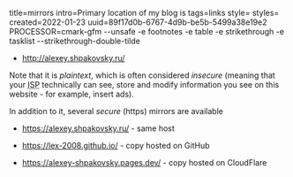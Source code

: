 title=mirrors
intro=Primary location of my blog is
tags=links
style=
styles=
created=2022-01-23
uuid=89f17d0b-6767-4d9b-be5b-5499a38e19e2
PROCESSOR=cmark-gfm --unsafe -e footnotes -e table -e strikethrough -e tasklist --strikethrough-double-tilde

* <http://alexey.shpakovsky.ru/>

Note that it is _plaintext_, which is often considered _insecure_
(meaning that your <abbr title="Internet Service Provider, whoever connects you to Internet">ISP</abbr>
technically can see, store and modify information you see on this website -
for example, insert ads).

In addition to it, several _secure_ (https) mirrors are available

* <https://alexey.shpakovsky.ru/> - same host

* <https://lex-2008.github.io/> - copy hosted on GitHub

* <https://alexey-shpakovsky.pages.dev/> - copy hosted on CloudFlare
